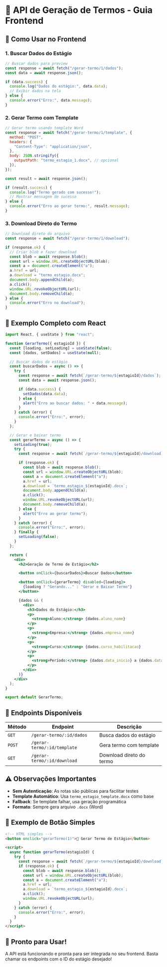 # 📄 API de Geração de Termos - Guia Frontend

## 🚀 Como Usar no Frontend

### 1. **Buscar Dados do Estágio**

```javascript
// Buscar dados para preview
const response = await fetch("/gerar-termo/1/dados");
const data = await response.json();

if (data.success) {
  console.log("Dados do estágio:", data.data);
  // Exibir dados na tela
} else {
  console.error("Erro:", data.message);
}
```

### 2. **Gerar Termo com Template**

```javascript
// Gerar termo usando template Word
const response = await fetch("/gerar-termo/1/template", {
  method: "POST",
  headers: {
    "Content-Type": "application/json",
  },
  body: JSON.stringify({
    outputPath: "termo_estagio_1.docx", // opcional
  }),
});

const result = await response.json();

if (result.success) {
  console.log("Termo gerado com sucesso!");
  // Mostrar mensagem de sucesso
} else {
  console.error("Erro ao gerar termo:", result.message);
}
```

### 3. **Download Direto do Termo**

```javascript
// Download direto do arquivo
const response = await fetch("/gerar-termo/1/download");

if (response.ok) {
  // Criar blob e fazer download
  const blob = await response.blob();
  const url = window.URL.createObjectURL(blob);
  const a = document.createElement("a");
  a.href = url;
  a.download = "termo_estagio.docx";
  document.body.appendChild(a);
  a.click();
  window.URL.revokeObjectURL(url);
  document.body.removeChild(a);
} else {
  console.error("Erro no download");
}
```

## 🎯 Exemplo Completo com React

```jsx
import React, { useState } from "react";

function GerarTermo({ estagioId }) {
  const [loading, setLoading] = useState(false);
  const [dados, setDados] = useState(null);

  // Buscar dados do estágio
  const buscarDados = async () => {
    try {
      const response = await fetch(`/gerar-termo/${estagioId}/dados`);
      const data = await response.json();

      if (data.success) {
        setDados(data.data);
      } else {
        alert("Erro ao buscar dados: " + data.message);
      }
    } catch (error) {
      console.error("Erro:", error);
    }
  };

  // Gerar e baixar termo
  const gerarTermo = async () => {
    setLoading(true);
    try {
      const response = await fetch(`/gerar-termo/${estagioId}/download`);

      if (response.ok) {
        const blob = await response.blob();
        const url = window.URL.createObjectURL(blob);
        const a = document.createElement("a");
        a.href = url;
        a.download = `termo_estagio_${estagioId}.docx`;
        document.body.appendChild(a);
        a.click();
        window.URL.revokeObjectURL(url);
        document.body.removeChild(a);
      } else {
        alert("Erro ao gerar termo");
      }
    } catch (error) {
      console.error("Erro:", error);
    } finally {
      setLoading(false);
    }
  };

  return (
    <div>
      <h2>Geração de Termo de Estágio</h2>

      <button onClick={buscarDados}>Buscar Dados</button>

      <button onClick={gerarTermo} disabled={loading}>
        {loading ? "Gerando..." : "Gerar e Baixar Termo"}
      </button>

      {dados && (
        <div>
          <h3>Dados do Estágio:</h3>
          <p>
            <strong>Aluno:</strong> {dados.aluno_nome}
          </p>
          <p>
            <strong>Empresa:</strong> {dados.empresa_nome}
          </p>
          <p>
            <strong>Curso:</strong> {dados.curso_habilitacao}
          </p>
          <p>
            <strong>Período:</strong> {dados.data_inicio} a {dados.data_termino}
          </p>
        </div>
      )}
    </div>
  );
}

export default GerarTermo;
```

## 🔗 Endpoints Disponíveis

| Método | Endpoint                    | Descrição                |
| ------ | --------------------------- | ------------------------ |
| `GET`  | `/gerar-termo/:id/dados`    | Busca dados do estágio   |
| `POST` | `/gerar-termo/:id/template` | Gera termo com template  |
| `GET`  | `/gerar-termo/:id/download` | Download direto do termo |

## ⚠️ Observações Importantes

- **Sem Autenticação**: As rotas são públicas para facilitar testes
- **Template Automático**: Usa `termo_estagio_template.docx` como base
- **Fallback**: Se template falhar, usa geração programática
- **Formato**: Sempre gera arquivo `.docx` (Word)

## 🎨 Exemplo de Botão Simples

```html
<!-- HTML simples -->
<button onclick="gerarTermo(1)">📄 Gerar Termo de Estágio</button>

<script>
  async function gerarTermo(estagioId) {
    try {
      const response = await fetch(`/gerar-termo/${estagioId}/download`);
      if (response.ok) {
        const blob = await response.blob();
        const url = window.URL.createObjectURL(blob);
        const a = document.createElement("a");
        a.href = url;
        a.download = `termo_estagio_${estagioId}.docx`;
        a.click();
        window.URL.revokeObjectURL(url);
      }
    } catch (error) {
      console.error("Erro:", error);
    }
  }
</script>
```

## 🚀 Pronto para Usar!

A API está funcionando e pronta para ser integrada no seu frontend. Basta chamar os endpoints com o ID do estágio desejado!
